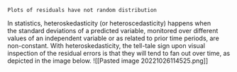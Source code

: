 
	Plots of residuals have not random distribution
In statistics, heteroskedasticity (or heteroscedasticity) happens when the standard deviations of a predicted variable, monitored over different values of an independent variable or as related to prior time periods, are non-constant. With heteroskedasticity, the tell-tale sign upon visual inspection of the residual errors is that they will tend to fan out over time, as depicted in the image below.
![[Pasted image 20221026114525.png]]